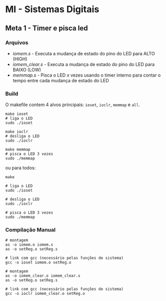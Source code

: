 # MI - Sistemas Digitais
## Meta 1 - Timer e pisca led

### Arquivos

- *iomem.s* - Executa a mudança de estado do pino do LED para ALTO (HIGH)
- *iomem_clear.s* - Executa a mudança de estado do pino do LED para BAIXO (LOW)
- *memmap.s* - Pisca o LED _x_ vezes usando o timer interno para contar o tempo entre cada mudança de estado do LED

### Build

O makefile contem 4 alvos principais: `ioset`, `ioclr`, `memmap` e `all`.

```console
make ioset
# liga o LED
sudo ./ioset
```

```console
make ioclr
# desliga o LED
sudo ./ioclr
```

```console
make memmap
# pisca o LED 3 vezes
sudo ./memmap
```

ou para todos:

```console
make

# liga o LED
sudo ./ioset

# desliga o LED
sudo ./ioclr

# pisca o LED 3 vezes
sudo ./memmap
```

### Compilação Manual

```console
# montagem
as -o iomem.o iomem.s
as -o setReg.o setReg.s

# link com gcc (necessário pelas funções de sistema)
gcc -o ioset iomem.o setReg.o
```

```console
# montagem
as -o iomem_clear.o iomem_clear.s
as -o setReg.o setReg.s

# link com gcc (necessário pelas funções de sistema)
gcc -o ioclr iomem_clear.o setReg.o
```